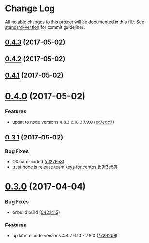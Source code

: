 # Change Log

All notable changes to this project will be documented in this file. See [standard-version](https://github.com/conventional-changelog/standard-version) for commit guidelines.

<a name="0.4.3"></a>
## [0.4.3](https://github.com/bucharest-gold/origin-s2i-nodejs/compare/v0.4.2...v0.4.3) (2017-05-02)



<a name="0.4.2"></a>
## [0.4.2](https://github.com/bucharest-gold/origin-s2i-nodejs/compare/v0.4.1...v0.4.2) (2017-05-02)



<a name="0.4.1"></a>
## [0.4.1](https://github.com/bucharest-gold/origin-s2i-nodejs/compare/v0.4.0...v0.4.1) (2017-05-02)



<a name="0.4.0"></a>
# [0.4.0](https://github.com/bucharest-gold/origin-s2i-nodejs/compare/v0.3.1...v0.4.0) (2017-05-02)


### Features

* updat to node versions 4.8.3 6.10.3 7.9.0 ([ec7edc7](https://github.com/bucharest-gold/origin-s2i-nodejs/commit/ec7edc7))



<a name="0.3.1"></a>
## [0.3.1](https://github.com/bucharest-gold/origin-s2i-nodejs/compare/v0.3.0...v0.3.1) (2017-05-02)


### Bug Fixes

* OS hard-coded ([df276e8](https://github.com/bucharest-gold/origin-s2i-nodejs/commit/df276e8))
* trust node.js release team keys for centos ([b9f3e59](https://github.com/bucharest-gold/origin-s2i-nodejs/commit/b9f3e59))



<a name="0.3.0"></a>
# [0.3.0](https://github.com/bucharest-gold/origin-s2i-nodejs/compare/0.2.0...v0.3.0) (2017-04-04)


### Bug Fixes

* onbuild build  ([0422415](https://github.com/bucharest-gold/origin-s2i-nodejs/commit/0422415))


### Features

* update to node versions 4.8.2 6.10.2 7.8.0 ([77292b8](https://github.com/bucharest-gold/origin-s2i-nodejs/commit/77292b8))
